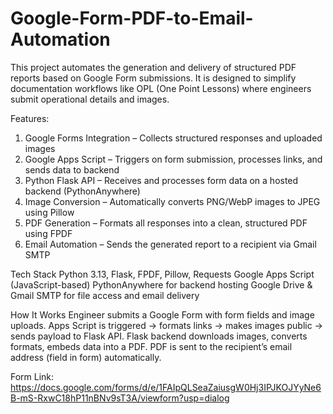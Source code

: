 # Google-Form-PDF-to-Email-Automation

This project automates the generation and delivery of structured PDF reports based on Google Form submissions. It is designed to simplify documentation workflows like OPL (One Point Lessons) where engineers submit operational details and images.

Features:
1. Google Forms Integration – Collects structured responses and uploaded images
2. Google Apps Script – Triggers on form submission, processes links, and sends data to backend
3. Python Flask API – Receives and processes form data on a hosted backend (PythonAnywhere)
4. Image Conversion – Automatically converts PNG/WebP images to JPEG using Pillow
5. PDF Generation – Formats all responses into a clean, structured PDF using FPDF
6. Email Automation – Sends the generated report to a recipient via Gmail SMTP

Tech Stack
Python 3.13, Flask, FPDF, Pillow, Requests
Google Apps Script (JavaScript-based)
PythonAnywhere for backend hosting
Google Drive & Gmail SMTP for file access and email delivery

How It Works
Engineer submits a Google Form with form fields and image uploads.
Apps Script is triggered → formats links → makes images public → sends payload to Flask API.
Flask backend downloads images, converts formats, embeds data into a PDF.
PDF is sent to the recipient’s email address (field in form) automatically.

Form Link: https://docs.google.com/forms/d/e/1FAIpQLSeaZaiusgW0Hj3IPJKOJYyNe6B-mS-RxwC18hP11nBNv9sT3A/viewform?usp=dialog
